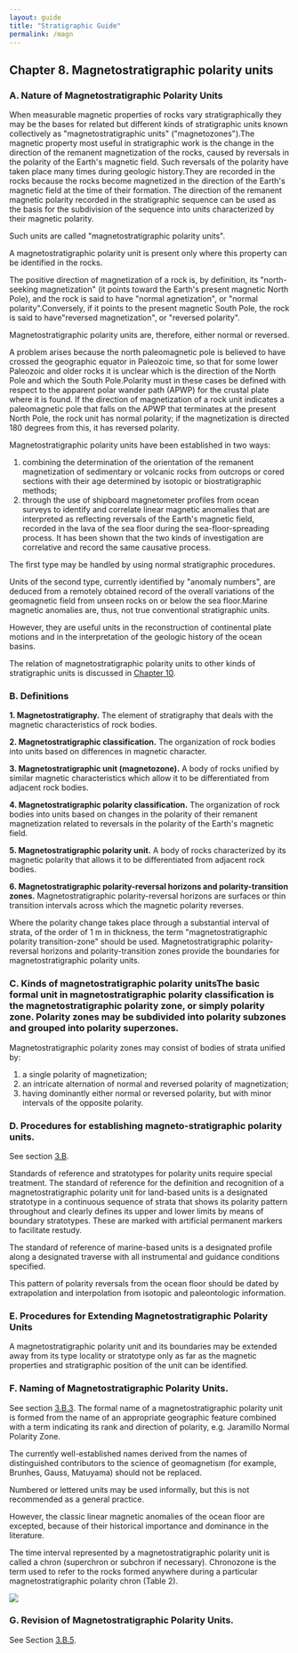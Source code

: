 ```yaml
---
layout: guide
title: "Stratigraphic Guide"
permalink: /magn
---
```

## Chapter 8. Magnetostratigraphic polarity units


### A. Nature of Magnetostratigraphic Polarity Units
When measurable magnetic properties of rocks vary stratigraphically they may be the bases for related but different kinds of stratigraphic units known collectively as &quot;magnetostratigraphic units&quot; (&quot;magnetozones&quot;).The magnetic property most useful in stratigraphic work is the change in the direction of the remanent magnetization of the rocks, caused by reversals in the polarity of the Earth's magnetic field. Such reversals of the polarity have taken place many times during geologic history.They are recorded in the rocks because the rocks become magnetized in the direction of the Earth's magnetic field at the time of their formation. The direction of the remanent magnetic polarity recorded in the stratigraphic sequence can be used as the basis for the subdivision of the sequence into units characterized by their magnetic polarity.

Such units are called &quot;magnetostratigraphic polarity units&quot;. 

A magnetostratigraphic polarity unit is present only where this property can be identified in the rocks.

The positive direction of magnetization of a rock is, by definition, its &quot;north-seeking magnetization&quot; (it points toward the Earth's present magnetic North Pole), and the rock is said to have &quot;normal agnetization&quot;, or &quot;normal polarity&quot;.Conversely, if it points to the present magnetic South Pole, the rock is said to have&quot;reversed magnetization&quot;, or &quot;reversed polarity&quot;.

Magnetostratigraphic polarity units are, therefore, either normal or reversed.

A problem arises because the north paleomagnetic pole is believed to have crossed the geographic equator in Paleozoic time, so that for some lower Paleozoic and older rocks it is unclear which is the direction of the North Pole and which the South Pole.Polarity must in these cases be defined with respect to the apparent polar wander path (APWP) for the crustal plate where it is found. If the direction of magnetization of a rock unit indicates a paleomagnetic pole that falls on the APWP that terminates at the present North Pole, the rock unit has normal polarity; if the magnetization is directed 180 degrees from this, it has reversed polarity.

Magnetostratigraphic polarity units have been established in two ways:  

1. combining the determination of the orientation of the remanent magnetization of sedimentary or volcanic rocks from outcrops or cored sections with their age determined by isotopic or biostratigraphic methods;
1. through the use of shipboard magnetometer profiles from ocean surveys to identify and correlate linear magnetic anomalies that are interpreted as reflecting reversals of the Earth's magnetic field, recorded in the lava of the sea floor during the sea-floor-spreading process. It has been shown that the two kinds of investigation are correlative and record the same causative process.

The first type may be handled by using normal stratigraphic procedures.

Units of the second type, currently identified by &quot;anomaly numbers&quot;, are deduced from a remotely obtained record of the overall variations of the geomagnetic field from unseen rocks on or below the sea floor.Marine magnetic anomalies are, thus, not true conventional stratigraphic units.

However, they are useful units in the reconstruction of continental plate motions and in the interpretation of the geologic history of the ocean basins.

The relation of magnetostratigraphic polarity units to other kinds of stratigraphic units is discussed in <a href="rel.htm">Chapter 10</a>.


### B. Definitions
**1. Magnetostratigraphy.** The element of stratigraphy that deals with the magnetic characteristics of rock bodies.

**2. Magnetostratigraphic classification.** The organization of rock bodies into units based on differences in magnetic character.

**3. Magnetostratigraphic unit (magnetozone).** A body of rocks unified by similar magnetic characteristics which allow it to be differentiated from adjacent rock bodies.

**4. Magnetostratigraphic polarity classification.** The organization of rock bodies into units based on changes in the polarity of their remanent magnetization related to reversals in the polarity of the Earth's magnetic field.

**5. Magnetostratigraphic polarity unit.** A body of rocks characterized by its magnetic polarity that allows it to be differentiated from adjacent rock bodies.

**6. Magnetostratigraphic polarity-reversal horizons and polarity-transition zones.** 
Magnetostratigraphic polarity-reversal horizons are surfaces or thin transition intervals across which the magnetic polarity reverses.

Where the polarity change takes place through a substantial interval of strata, of the order of 1 m in thickness, the term &quot;magnetostratigraphic polarity transition-zone&quot; should be used. Magnetostratigraphic polarity-reversal horizons and polarity-transition zones provide the boundaries for magnetostratigraphic polarity units.


### C. Kinds of magnetostratigraphic polarity unitsThe basic formal unit in magnetostratigraphic polarity classification is the magnetostratigraphic polarity zone, or simply polarity zone. Polarity zones may be subdivided into polarity subzones and grouped into polarity superzones.

Magnetostratigraphic polarity zones may consist of bodies of strata unified by:

1. a single polarity of magnetization;
1. an intricate alternation of normal and reversed polarity of magnetization;
1. having dominantly either normal or reversed polarity, but with minor intervals of the opposite polarity.


### D. Procedures for establishing magneto-stratigraphic polarity units.
See section <a href="defs#b">3.B</a>.

Standards of reference and stratotypes for polarity units require special treatment. The standard of reference for the definition and recognition of a magnetostratigraphic polarity unit for land-based units is a designated stratotype in a continuous sequence of strata that shows its polarity pattern throughout and clearly defines its upper and lower limits by means of boundary stratotypes. These are marked with artificial permanent markers to facilitate restudy.

The standard of reference of marine-based units is a designated profile along a designated traverse with all instrumental and guidance conditions specified.

This pattern of polarity reversals from the ocean floor should be dated by extrapolation and interpolation from isotopic and paleontologic information.


### E. Procedures for Extending Magnetostratigraphic Polarity Units
A magnetostratigraphic polarity unit and its boundaries may be extended away from its type locality or stratotype only as far as the magnetic properties and stratigraphic position of the unit can be identified.


### F. Naming of Magnetostratigraphic Polarity Units.
See section <a href="defs#b3">3.B.3</a>.
The formal name of a magnetostratigraphic polarity unit is formed from the name of an appropriate geographic feature combined with a term indicating its rank and direction of polarity, e.g. Jaramillo Normal Polarity Zone.

The currently well-established names derived from the names of distinguished contributors to the science of geomagnetism (for example, Brunhes, Gauss, Matuyama) should not be replaced.

Numbered or lettered units may be used informally, but this is not recommended as a general practice. 

However, the classic linear magnetic anomalies of the ocean floor are excepted, because of their historical importance and dominance in the literature.

The time interval represented by a magnetostratigraphic polarity unit is called a chron (superchron or subchron if necessary). Chronozone is the term used to refer to the rocks formed anywhere during a particular magnetostratigraphic polarity chron (Table 2).

<img src="table2.jpg" border=0></div>


### G. Revision of Magnetostratigraphic Polarity Units.
See Section <a href="defs.htm#b5">3.B.5</a>.
